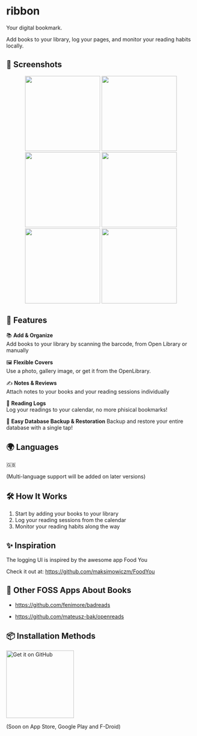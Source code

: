 
# ribbon

Your digital bookmark.

Add books to your library, log your pages, and monitor your reading habits locally. 

## 📸 Screenshots

<div align="center">
	<img src="https://github.com/user-attachments/assets/c9ada797-d435-4b23-a3fd-16e3b9746f15" width="200" />
	<img src="https://github.com/user-attachments/assets/fc6072b3-5e07-481f-9198-0dedccca9732" width="200" />
	<img src="https://github.com/user-attachments/assets/3f8ab916-38e4-4b1b-9b99-de38d7ddab1f" width="200" />
	<img src="https://github.com/user-attachments/assets/7e2cfd21-053d-4aad-b7b3-1ff739873f06" width="200" />
	<img src="https://github.com/user-attachments/assets/31f54da7-4e99-4445-a230-394710aaff39" width="200" />
	<img src="https://github.com/user-attachments/assets/bc6f6775-c21f-47ac-b9f3-10457e1dcdce" width="200" />
</div>

## 🚀 Features

📚 **Add & Organize**  
Add books to your library by scanning the barcode, from Open Library or manually

🖼️ **Flexible Covers**  
Use a photo, gallery image, or get it from the OpenLibrary.

✍️ **Notes & Reviews**  
Attach notes to your books and your reading sessions individually

📖 **Reading Logs**  
Log your readings to your calendar, no more phisical bookmarks!

💾 **Easy Database Backup & Restoration**
Backup and restore your entire database with a single tap!

## 🌍 Languages

🇬🇧

(Multi-language support will be added on later versions)

## 🛠️ How It Works

1. Start by adding your books to your library
2. Log your reading sessions from the calendar
3. Monitor your reading habits along the way

## ✨ Inspiration

The logging UI is inspired by the awesome app Food You

Check it out at: https://github.com/maksimowiczm/FoodYou

## 🌱 Other FOSS Apps About Books

- https://github.com/fenimore/badreads

- https://github.com/mateusz-bak/openreads

## 📦 Installation Methods

<div align="left">
  <a href="https://github.com/basarsubasi/ribbon/releases">
        <img src="https://github.com/user-attachments/assets/a78be8fb-51a2-4328-b6c0-56d00648fea5" alt="Get it on GitHub" width="180">
  </a>
</br>

(Soon on App Store, Google Play and F-Droid)




